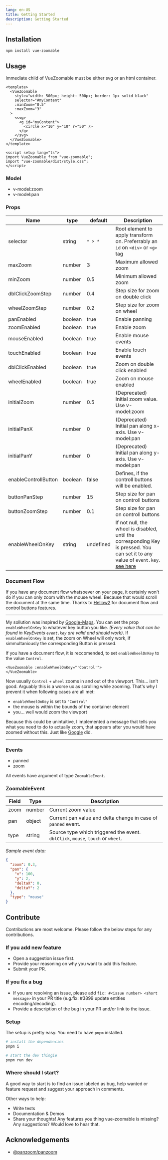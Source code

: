 ```yaml
---
lang: en-US
title: Getting Started
description: Getting Started
---
```


## Installation

`npm install vue-zoomable`

## Usage

Immediate child of VueZoomable must be either svg or an html container.

```vue
<template>
  <VueZoomable
    style="width: 500px; height: 500px; border: 1px solid black"
    selector="#myContent"
    :minZoom="0.5"
    :maxZoom="3"
  >
    <svg>
      <g id="myContent">
        <circle x="10" y="10" r="50" />
      </g>
    </svg>
  </VueZoomable>
</template>

<script setup lang="ts">
import VueZoomable from "vue-zoomable";
import "vue-zoomable/dist/style.css";
</script>
```

### Model

- v-model:zoom
- v-model:pan

### Props

| Name                 | type    | default   | Description                                                                                                                                        |
| -------------------- | ------- | --------- | -------------------------------------------------------------------------------------------------------------------------------------------------- |
| selector             | string  | `* > *`   | Root element to apply transform on. Preferrably an `id` on `<div>` or `<g>` tag                                                                    |
| maxZoom              | number  | 3         | Maximum allowed zoom                                                                                                                               |
| minZoom              | number  | 0.5       | Minimum allowed zoom                                                                                                                               |
| dblClickZoomStep     | number  | 0.4       | Step size for zoom on double click                                                                                                                 |
| wheelZoomStep        | number  | 0.2       | Step size for zoom on wheel                                                                                                                        |
| panEnabled           | boolean | true      | Enable panning                                                                                                                                     |
| zoomEnabled          | boolean | true      | Enable zoom                                                                                                                                        |
| mouseEnabled         | boolean | true      | Enable mouse events                                                                                                                                |
| touchEnabled         | boolean | true      | Enable touch events                                                                                                                                |
| dblClickEnabled      | boolean | true      | Zoom on double click enabled                                                                                                                       |
| wheelEnabled         | boolean | true      | Zoom on mouse enabled                                                                                                                              |
| initialZoom          | number  | 0.5       | (Deprecated) Initial zoom value. Use v-model:zoom                                                                                                  |
| initialPanX          | number  | 0         | (Deprecated) Initial pan along x-axis. Use v-model:pan                                                                                             |
| initialPanY          | number  | 0         | (Deprecated) Initial pan along y-axis. Use v-model:pan                                                                                             |
| enableControllButton | boolean | false     | Defines, if the controll buttons will be enabled.                                                                                                  |
| buttonPanStep        | number  | 15        | Step size for pan on controll buttons                                                                                                              |
| buttonZoomStep       | number  | 0.1       | Step size for pan on controll buttons                                                                                                              |
| enableWheelOnKey     | string  | undefined | If not null, the wheel is disabled, until the corresponding Key is pressed. You can set it to any value of `event.key`. [see here](#document-flow) |

### Document Flow

If you have any document flow whatsoever on your page, it certainly won't do if you can only zoom with the mouse wheel. Because that would scroll the document at the same time. Thanks to [Hellow2](https://github.com/HeIIow2) for document flow and control buttons features.

---

My sollution was inspired by [Google-Maps](https://developers.google.com/maps/documentation/javascript/examples/control-default). You can set the prop `enableWheelOnKey` to whatever key button you like. _(Every value that can be found in KeyEvents `event.key` are valid and should work)_. If `enableWheelOnKey` is set, the zoom on Wheel will only work, if simmultaniously the corresponding Button is pressed.

If you have a document flow, it is reccomended, to set `enableWheelOnKey` to the value `Control`.

```vue
<VueZoomable :enableWheelOnKey="'Control'">
</VueZoomable>
```

Now usually `Control` + `wheel` zooms in and out of the viewport. This... isn't good. Arguably this is a worse ux as scrolling while zooming. That's why I prevent it when following cases are all met:

- `enableWheelOnKey` is set to `"Control"`
- the mouse is within the bounds of the container element
- you... well would zoom the viewport

Because this could be unintuitive, I implemented a message that tells you what you need to do to actually zoom, that appears after you would have zoomed without this. Just like [Google](https://developers.google.com/maps/documentation/javascript/examples/control-default) did.

---

### Events

- panned
- zoom

All events have argument of type `ZoomableEvent`.

### ZoomableEvent

| Field | Type   | Description                                                                     |
| ----- | ------ | ------------------------------------------------------------------------------- |
| zoom  | number | Current zoom value                                                              |
| pan   | object | Current pan value and delta change in case of `panned` event.                   |
| type  | string | Source type which triggered the event. `dblClick`, `mouse`, `touch` or `wheel`. |

_Sample event data:_

```json
{
  "zoom": 0.3,
  "pan": {
    "x": 100,
    "y": 2,
    "deltaX": 0,
    "deltaY": 2
  },
  "type": "mouse"
}
```

## Contribute

Contributions are most welcome. Please follow the below steps for any contributions.

### If you add new feature

- Open a suggestion issue first.
- Provide your reasoning on why you want to add this feature.
- Submit your PR.

### If you fix a bug

- If you are resolving an issue, please add `fix: #<issue number> <short message>` in your PR title (e.g.fix: #3899 update entities encoding/decoding).
- Provide a description of the bug in your PR and/or link to the issue.

### Setup

The setup is pretty easy. You need to have `pnpm` installed.

```sh
# install the dependencies
pnpm i

# start the dev thingie
pnpm run dev
```

### Where should I start?

A good way to start is to find an issue labeled as bug, help wanted or feature request and suggest your approach in comments.

Other ways to help:

- Write tests
- Documentation & Demos
- Share your thoughts! Any features you thing vue-zoomable is missing? Any suggestions? Would love to hear that.

## Acknowledgements

- [@panzoom/panzoom](https://github.com/timmywil/panzoom)
